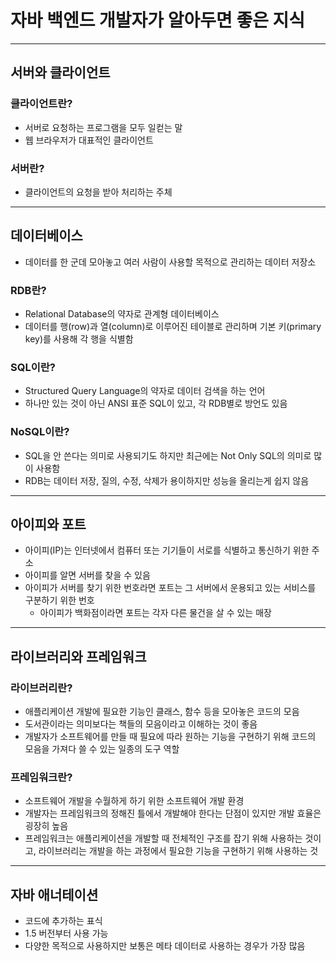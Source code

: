 # 자바 백엔드 개발자가 알아두면 좋은 지식

----------

## 서버와 클라이언트

### 클라이언트란?

- 서버로 요청하는 프로그램을 모두 일컫는 말
- 웹 브라우저가 대표적인 클라이언트

### 서버란?

- 클라이언트의 요청을 받아 처리하는 주체

---------

## 데이터베이스

- 데이터를 한 군데 모아놓고 여러 사람이 사용할 목적으로 관리하는 데이터 저장소

### RDB란?

- Relational Database의 약자로 관계형 데이터베이스
- 데이터를 행(row)과 열(column)로 이루어진 테이블로 관리하며 기본 키(primary key)를 사용해 각 행을 식별함

### SQL이란?

- Structured Query Language의 약자로 데이터 검색을 하는 언어
- 하나만 있는 것이 아닌 ANSI 표준 SQL이 있고, 각 RDB별로 방언도 있음

### NoSQL이란?

- SQL을 안 쓴다는 의미로 사용되기도 하지만 최근에는 Not Only SQL의 의미로 많이 사용함
- RDB는 데이터 저장, 질의, 수정, 삭제가 용이하지만 성능을 올리는게 쉽지 않음

----------

## 아이피와 포트

- 아이피(IP)는 인터넷에서 컴퓨터 또는 기기들이 서로를 식별하고 통신하기 위한 주소
- 아이피를 알면 서버를 찾을 수 있음
- 아이피가 서버를 찾기 위한 번호라면 포트는 그 서버에서 운용되고 있는 서비스를 구분하기 위한 번호
  - 아이피가 백화점이라면 포트는 각자 다른 물건을 살 수 있는 매장

---------

## 라이브러리와 프레임워크

### 라이브러리란?

- 애플리케이션 개발에 필요한 기능인 클래스, 함수 등을 모아놓은 코드의 모음
- 도서관이라는 의미보다는 책들의 모음이라고 이해하는 것이 좋음
- 개발자가 소프트웨어를 만들 때 필요에 따라 원하는 기능을 구현하기 위해 코드의 모음을 가져다 쓸 수 있는 일종의 도구 역할

### 프레임워크란?

- 소프트웨어 개발을 수월하게 하기 위한 소프트웨어 개발 환경
- 개발자는 프레임워크의 정해진 틀에서 개발해야 한다는 단점이 있지만 개발 효율은 굉장히 높음
- 프레임워크는 애플리케이션을 개발할 때 전체적인 구조를 잡기 위해 사용하는 것이고, 라이브러리는 개발을 하는 과정에서 필요한 기능을 구현하기 위해 사용하는 것

------------

## 자바 애너테이션

- 코드에 추가하는 표식
- 1.5 버전부터 사용 가능
- 다양한 목적으로 사용하지만 보통은 메타 데이터로 사용하는 경우가 가장 많음
